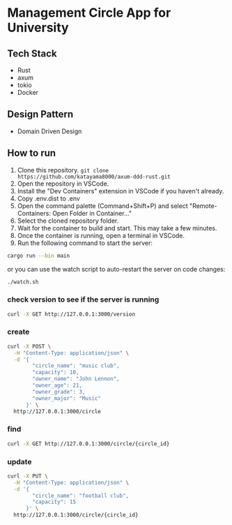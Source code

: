 # Management Circle App for University

## Tech Stack

- Rust
- axum
- tokio
- Docker

## Design Pattern

- Domain Driven Design

## How to run
1. Clone this repository.
  `git clone https://github.com/katayama8000/axum-ddd-rust.git`
2. Open the repository in VSCode.
3. Install the "Dev Containers" extension in VSCode if you haven't already.
4. Copy .env.dist to .env
5. Open the command palette (Command+Shift+P) and select "Remote-Containers: Open Folder in Container..."
6. Select the cloned repository folder.
7. Wait for the container to build and start. This may take a few minutes.
8. Once the container is running, open a terminal in VSCode.
9. Run the following command to start the server:

```bash
cargo run --bin main
```
or you can use the watch script to auto-restart the server on code changes:

```bash
./watch.sh
```

### check version to see if the server is running
```bash
curl -X GET http://127.0.0.1:3000/version
``` 

### create 
```bash
curl -X POST \
  -H "Content-Type: application/json" \
  -d '{
        "circle_name": "music club",
        "capacity": 10,
        "owner_name": "John Lennon",
        "owner_age": 21,
        "owner_grade": 3,
        "owner_major": "Music"
      }' \
  http://127.0.0.1:3000/circle
```

### find
```bash
curl -X GET http://127.0.0.1:3000/circle/{circle_id}
``` 

### update
```bash
curl -X PUT \
  -H "Content-Type: application/json" \
  -d '{
        "circle_name": "football club",
        "capacity": 15
      }' \
  http://127.0.0.1:3000/circle/{circle_id}
```

